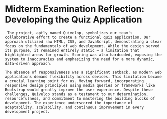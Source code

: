 # Midterm Examination Reflection: Developing the Quiz Application

` The project, aptly named Quivelop, symbolizes our team's collaborative effort to create a functional quiz application. Our approach utilized raw HTML, CSS, and JavaScript, demonstrating a clear focus on the fundamentals of web development. While the design served its purpose, it remained entirely static — a limitation that highlighted areas for growth. Scoring was also hardcoded, exposing the system to inaccuracies and emphasizing the need for a more dynamic, data-driven approach.`

`The absence of responsiveness was a significant setback, as modern web applications demand flexibility across devices. This limitation became a crucial learning point for us. Moving forward, incorporating responsive design principles using media queries or frameworks like Bootstrap would greatly improve the user experience. Despite these challenges, Quivelop stands as a testament to our determination, resourcefulness, and commitment to mastering the building blocks of development. The experience underscored the importance of adaptability, scalability, and continuous improvement in every development project.`
